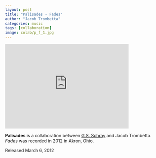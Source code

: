 ```yaml
---
layout: post
title: "Palisades - Fades"
author: "Jacob Trombetta"
categories: music
tags: [collaboration]
image: colab/p_f_1.jpg
---
```

<div class="center">
    <iframe style="border: 0; width: 400px; height: 274px;" src="https://bandcamp.com/EmbeddedPlayer/album=3753098896/size=large/bgcol=333333/linkcol=ffffff/artwork=small/transparent=true/" seamless>
    </iframe>
</div>

**Palisades** is a collaboration between [G.S. Schray](https://gsschray.bandcamp.com/) and Jacob Trombetta. *Fades*
was recorded in 2012 in Akron, Ohio.

Released March 6, 2012
